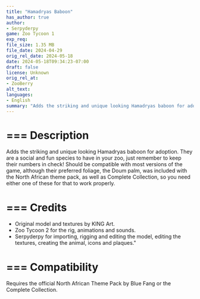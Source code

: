 ```yaml
---
title: "Hamadryas Baboon"
has_author: true
author: 
- Serpyderpy
game: Zoo Tycoon 1
exp_req:
file_size: 1.35 MB
file_date: 2024-04-29
orig_rel_date: 2024-05-18
date: 2024-05-18T09:34:23-07:00
draft: false
license: Unknown
orig_rel_at: 
- ZooBerry
alt_text: 
languages:
- English
summary: "Adds the striking and unique looking Hamadryas baboon for adoption."
---
```


=== 
Description
===

Adds the striking and unique looking Hamadryas baboon for adoption. They are a social and fun species to have in your zoo, just remember to keep their numbers in check! Should be compatible with most versions of the game, although their preferred foliage, the Doum palm, was included with the North African theme pack, as well as Complete Collection, so you need either one of these for that to work properly.

===
Credits
===
- Original model and textures by KING Art.
- Zoo Tycoon 2 for the rig, animations and sounds.
- Serpyderpy for importing, rigging and editing the model, editing the textures, creating the animal, icons and plaques."

===
Compatibility
===

Requires the official North African Theme Pack by Blue Fang or the Complete Collection.